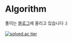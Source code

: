 # Algorithm
풀이는 [블로그](https://velog.io/@1eq0?tag=%EC%95%8C%EA%B3%A0%EB%A6%AC%EC%A6%98)에 올리고 있습니다 :) <br />
<br />
[![solved.ac tier](http://mazassumnida.wtf/api/v2/generate_badge?boj=1_0)](https://solved.ac/1_0)
